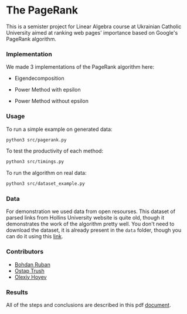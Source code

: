 # The PageRank

This is a semister project for Linear Algebra course at Ukrainian Catholic University aimed at ranking web pages' importance based on Google's PageRank algorithm.

### Implementation

We made 3 implementations of the PageRank algorithm here:

* Eigendecomposition

* Power Method with epsilon

* Power Method without epsilon

### Usage

To run a simple example on generated data:

```bash
python3 src/pagerank.py
```

To test the productivity of each method:

```bash
python3 src/timings.py
```

To run the algorithm on real data:

```bash
python3 src/dataset_example.py
```

### Data

For demonstration we used data from open resourses. This dataset of parsed links from Hollins University website is quite old, though it demonstrates the work of the algorithm pretty well. You don't need to download the dataset, it is already present in the ```data``` folder, though you can do it using this [link](https://www.limfinity.com/ir/data/hollins.dat.gz).


### Contributors

* [Bohdan Ruban](https://github.com/iamthewalrus67)
* [Ostap Trush](https://github.com/Adeon18)
* [Olexiy Hoyev](https://github.com/alexg-lviv)

### Results

All of the steps and conclusions are described in this pdf [document](PageRank.pdf).